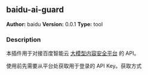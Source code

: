 ## baidu-ai-guard

**Author:** baidu
**Version:** 0.0.1
**Type:** tool

### Description

本插件用于对接百度智能云 [大模型内容安全平台](https://console.bce.baidu.com/aigcsec/#/llm/overview) 的 API。

使用前先需要从平台处获取用于登录的 API Key。获取方式

